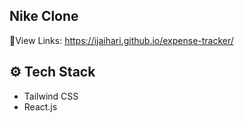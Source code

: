 ## Nike Clone
🔗View Links: https://ijaihari.github.io/expense-tracker/

## ⚙️ Tech Stack

- Tailwind CSS
- React.js

